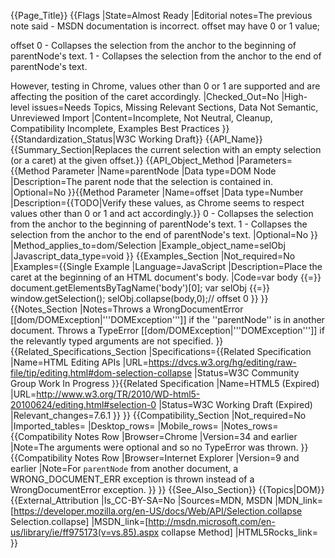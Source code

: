 {{Page_Title}}
{{Flags
|State=Almost Ready
|Editorial notes=The previous note said -
MSDN documentation is incorrect.
offset may have 0 or 1 value;

offset
    0 - Collapses the selection from the anchor to the beginning of parentNode's text.
    1 - Collapses the selection from the anchor to the end of parentNode's text.

However, testing in Chrome, values other than 0 or 1 are supported and are affecting the position of the caret accordingly.
|Checked_Out=No
|High-level issues=Needs Topics, Missing Relevant Sections, Data Not Semantic, Unreviewed Import
|Content=Incomplete, Not Neutral, Cleanup, Compatibility Incomplete, Examples Best Practices
}}
{{Standardization_Status|W3C Working Draft}}
{{API_Name}}
{{Summary_Section|Replaces the current selection with an empty selection (or a caret) at the given offset.}}
{{API_Object_Method
|Parameters={{Method Parameter
|Name=parentNode
|Data type=DOM Node
|Description=The parent node that the selection is contained in.
|Optional=No
}}{{Method Parameter
|Name=offset
|Data type=Number
|Description={{TODO|Verify these values, as Chrome seems to respect values other than 0 or 1 and act accordingly.}}
    0 - Collapses the selection from the anchor to the beginning of parentNode's text.
    1 - Collapses the selection from the anchor to the end of parentNode's text.
|Optional=No
}}
|Method_applies_to=dom/Selection
|Example_object_name=selObj
|Javascript_data_type=void
}}
{{Examples_Section
|Not_required=No
|Examples={{Single Example
|Language=JavaScript
|Description=Place the caret at the beginning of an HTML document's body.
|Code=var body {{=}} document.getElementsByTagName('body')[0];
var selObj {{=}} window.getSelection();
selObj.collapse(body,0);// offset 0
}}
}}
{{Notes_Section
|Notes=Throws a WrongDocumentError [[dom/DOMException|'''DOMException''']] if the ''parentNode'' is in another document.
Throws a TypeError [[dom/DOMException|'''DOMException''']] if the relevantly typed arguments are not specified.
}}
{{Related_Specifications_Section
|Specifications={{Related Specification
|Name=HTML Editing APIs
|URL=https://dvcs.w3.org/hg/editing/raw-file/tip/editing.html#dom-selection-collapse
|Status=W3C Community Group Work In Progress
}}{{Related Specification
|Name=HTML5 (Expired)
|URL=http://www.w3.org/TR/2010/WD-html5-20100624/editing.html#selection-0
|Status=W3C Working Draft (Expired)
|Relevant_changes=7.6.1
}}
}}
{{Compatibility_Section
|Not_required=No
|Imported_tables=
|Desktop_rows=
|Mobile_rows=
|Notes_rows={{Compatibility Notes Row
|Browser=Chrome
|Version=34 and earlier
|Note=The arguments were optional and so no TypeError was thrown.
}}{{Compatibility Notes Row
|Browser=Internet Explorer
|Version=9 and earlier
|Note=For `parentNode` from another document, a WRONG_DOCUMENT_ERR exception is thrown instead of a WrongDocumentError exception.
}}
}}
{{See_Also_Section}}
{{Topics|DOM}}
{{External_Attribution
|Is_CC-BY-SA=No
|Sources=MDN, MSDN
|MDN_link=[https://developer.mozilla.org/en-US/docs/Web/API/Selection.collapse Selection.collapse]
|MSDN_link=[http://msdn.microsoft.com/en-us/library/ie/ff975173(v=vs.85).aspx collapse Method]
|HTML5Rocks_link=
}}
